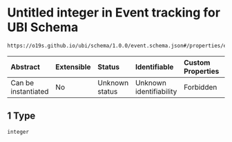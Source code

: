 # Untitled integer in Event tracking for UBI Schema

```txt
https://o19s.github.io/ubi/schema/1.0.0/event.schema.json#/properties/event_attributes/properties/object/properties/internal_id/anyOf/1
```



| Abstract            | Extensible | Status         | Identifiable            | Custom Properties | Additional Properties | Access Restrictions | Defined In                                                                      |
| :------------------ | :--------- | :------------- | :---------------------- | :---------------- | :-------------------- | :------------------ | :------------------------------------------------------------------------------ |
| Can be instantiated | No         | Unknown status | Unknown identifiability | Forbidden         | Allowed               | none                | [event.schema.json\*](../../out/1.0.0/event.schema.json "open original schema") |

## 1 Type

`integer`
